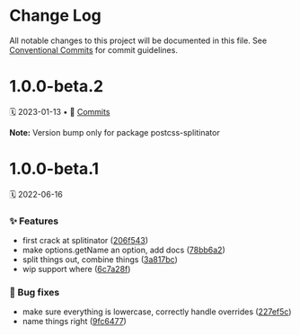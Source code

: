 # Change Log

All notable changes to this project will be documented in this file.
See [Conventional Commits](https://conventionalcommits.org) for commit guidelines.

<a name="1.0.0-beta.2"></a>
# 1.0.0-beta.2
🗓 2023-01-13 • 📝 [Commits](https://github.com/adobe/spectrum-css/compare/postcss-splitinator@1.0.0-beta.1...postcss-splitinator@1.0.0-beta.2)

**Note:** Version bump only for package postcss-splitinator





<a name="1.0.0-beta.1"></a>
# 1.0.0-beta.1
🗓 2022-06-16

### ✨ Features

* first crack at splitinator ([206f543](https://github.com/adobe/spectrum-css/commit/206f543))
* make options.getName an option, add docs ([78bb6a2](https://github.com/adobe/spectrum-css/commit/78bb6a2))
* split things out, combine things ([3a817bc](https://github.com/adobe/spectrum-css/commit/3a817bc))
* wip support where ([6c7a28f](https://github.com/adobe/spectrum-css/commit/6c7a28f))


### 🐛 Bug fixes

* make sure everything is lowercase, correctly handle overrides ([227ef5c](https://github.com/adobe/spectrum-css/commit/227ef5c))
* name things right ([9fc6477](https://github.com/adobe/spectrum-css/commit/9fc6477))
